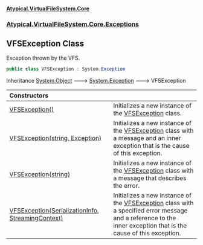 #### [Atypical.VirtualFileSystem.Core](VirtualFileSystem.md 'VirtualFileSystem')
### [Atypical.VirtualFileSystem.Core.Exceptions](VirtualFileSystem.md#Atypical.VirtualFileSystem.Core.Exceptions 'Atypical.VirtualFileSystem.Core.Exceptions')

## VFSException Class

Exception thrown by the VFS.

```csharp
public class VFSException : System.Exception
```

Inheritance [System.Object](https://docs.microsoft.com/en-us/dotnet/api/System.Object 'System.Object') &#129106; [System.Exception](https://docs.microsoft.com/en-us/dotnet/api/System.Exception 'System.Exception') &#129106; VFSException

| Constructors | |
| :--- | :--- |
| [VFSException()](VFSException.VFSException().md 'Atypical.VirtualFileSystem.Core.Exceptions.VFSException.VFSException()') | Initializes a new instance of the [VFSException](VFSException.md 'Atypical.VirtualFileSystem.Core.Exceptions.VFSException') class. |
| [VFSException(string, Exception)](VFSException.VFSException(string,Exception).md 'Atypical.VirtualFileSystem.Core.Exceptions.VFSException.VFSException(string, System.Exception)') | Initializes a new instance of the [VFSException](VFSException.md 'Atypical.VirtualFileSystem.Core.Exceptions.VFSException') class with a message and an inner exception that is the cause<br/>of this exception. |
| [VFSException(string)](VFSException.VFSException(string).md 'Atypical.VirtualFileSystem.Core.Exceptions.VFSException.VFSException(string)') | Initializes a new instance of the [VFSException](VFSException.md 'Atypical.VirtualFileSystem.Core.Exceptions.VFSException') class with a message that describes the error. |
| [VFSException(SerializationInfo, StreamingContext)](VFSException.VFSException(SerializationInfo,StreamingContext).md 'Atypical.VirtualFileSystem.Core.Exceptions.VFSException.VFSException(System.Runtime.Serialization.SerializationInfo, System.Runtime.Serialization.StreamingContext)') | Initializes a new instance of the [VFSException](VFSException.md 'Atypical.VirtualFileSystem.Core.Exceptions.VFSException') class with a specified error message and a reference to the<br/>inner exception that is the cause of this exception. |
